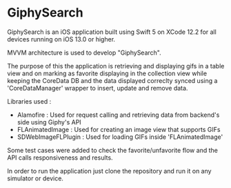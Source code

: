 # GiphySearch

GiphySearch is an iOS application built using Swift 5 on XCode 12.2 for all devices running on iOS 13.0 or higher.

MVVM architecture is used to develop "GiphySearch".

The purpose of this the application is retrieving and displaying gifs in a table view and on marking as favorite displaying in the collection view while keeping the CoreData DB and the data displayed correclty synced using a 'CoreDataManager' wrapper to insert, update and remove data.

Libraries used :
- Alamofire : Used for request calling and retrieving data from backend's side using Giphy's API
- FLAnimatedImage : Used for creating an image view that supports GIFs
- SDWebImageFLPlugin : Used for loading GIFs inside 'FLAnimatedImage'

Some test cases were added to check the favorite/unfavorite flow and the API calls responsiveness and results.

In order to run the application just clone the repository and run it on any simulator or device.
